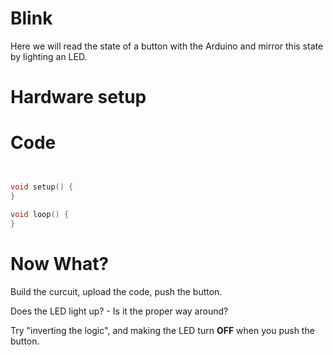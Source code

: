 # Blink

Here we will read the state of a button with the Arduino and mirror this state by lighting an LED.

# Hardware setup


# Code

```c++


void setup() {
}

void loop() {
}
```

# Now What?
Build the curcuit, upload the code, push the button.

Does the LED light up? - Is it the proper way around?

Try "inverting the logic", and making the LED turn **OFF** when you push the button.